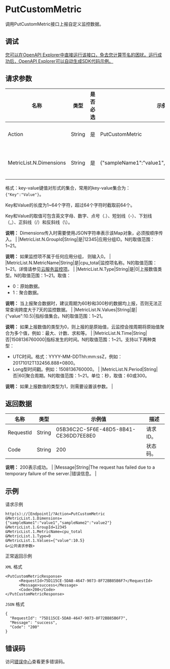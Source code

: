 # PutCustomMetric

调用PutCustomMetric接口上报自定义监控数据。

## 调试

[您可以在OpenAPI Explorer中直接运行该接口，免去您计算签名的困扰。运行成功后，OpenAPI Explorer可以自动生成SDK代码示例。](https://api.aliyun.com/#product=Cms&api=PutCustomMetric&type=RPC&version=2019-01-01)

## 请求参数

|名称|类型|是否必选|示例值|描述|
|--|--|----|---|--|
|Action|String|是|PutCustomMetric|要执行的操作，取值：PutCustomMetric。 |
|MetricList.N.Dimensions|String|是|\{"sampleName1":"value1","sampleName2":"value2"\}|维度Map，用于查询指定资源的监控数据。N的取值范围：1~21。

 格式：key-value键值对形式的集合，常用的key-value集合为：`{"Key":"Value"}`。

 Key和Value的长度为1~64个字符，超过64个字符时截取前64个。

 Key和Value的取值可包含英文字母、数字、点号（.）、短划线（-）、下划线（\_）、正斜线（/）和反斜线（\\）。

 **说明：** Dimensions传入时需要使用JSON字符串表示该Map对象，必须按顺序传入。 |
|MetricList.N.GroupId|String|是|12345|应用分组ID。N的取值范围：1~21。

 **说明：** 如果监控项不属于任何应用分组， 则输入0。 |
|MetricList.N.MetricName|String|是|cpu\_total|监控项名称。N的取值范围：1~21。详情请参见[云服务监控项](~~163515~~)。 |
|MetricList.N.Type|String|是|0|上报数值类型。N的取值范围：1~21。取值：

 -   0：原始数据。
-   1：聚合数据。

 **说明：** 当上报聚合数据时，建议周期为60秒和300秒的数据均上报，否则无法正常查询跨度大于7天的监控数据。 |
|MetricList.N.Values|String|是|\{"value":10.5\}|指标值集合。N的取值范围：1~21。

 **说明：** 如果上报数值的类型为0，则上报的是原始值，云监控会按周期将原始值聚合为多个值，例如：最大、计数、求和等。 |
|MetricList.N.Time|String|否|1508136760000|指标发生的时间。N的取值范围：1~21。支持以下两种类型：

 -   UTC时间。格式：YYYY-MM-DDThh:mm:ssZ，例如：20171012T132456.888+0800。
-   Long型时间戳。例如：1508136760000。 |
|MetricList.N.Period|String|否|60|聚合周期。N的取值范围：1~21。单位：秒，取值：60或300。

 **说明：** 如果上报数值的类型为1，则需要设置该参数。 |

## 返回数据

|名称|类型|示例值|描述|
|--|--|---|--|
|RequestId|String|05B36C2C-5F6E-48D5-8B41-CE36DD7EE8E0|请求ID。 |
|Code|String|200|状态码。

 **说明：** 200表示成功。 |
|Message|String|The request has failed due to a temporary failure of the server.|错误信息。 |

## 示例

请求示例

```
http(s)://[Endpoint]/?Action=PutCustomMetric
&MetricList.1.Dimensions={"sampleName1":"value1","sampleName2":"value2"}
&MetricList.1.GroupId=12345
&MetricList.1.MetricName=cpu_total
&MetricList.1.Type=0
&MetricList.1.Values={"value":10.5}
&<公共请求参数>
```

正常返回示例

`XML` 格式

```
<PutCustomMetricResponse>
	  <RequestId>75D115CE-5DA8-4647-9073-8F72BB85B6F7</RequestId>
	  <Message>success</Message>
	  <Code>200</Code>
</PutCustomMetricResponse>
```

`JSON` 格式

```
{
  "RequestId": "75D115CE-5DA8-4647-9073-8F72BB85B6F7",
  "Message": "success",
  "Code": "200"
}
```

## 错误码

访问[错误中心](https://error-center.aliyun.com/status/product/Cms)查看更多错误码。

